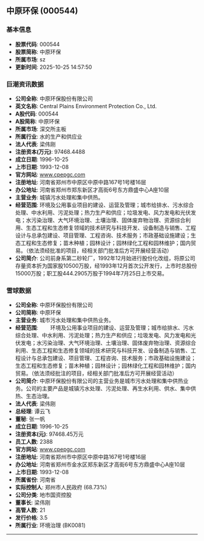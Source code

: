 ## 中原环保 (000544)

### 基本信息

- **股票代码**: 000544
- **股票简称**: 中原环保
- **所属市场**: sz
- **更新时间**: 2025-10-25 14:57:50

### 巨潮资讯数据

- **公司全称**: 中原环保股份有限公司
- **英文名称**: Central Plains Environment Protection Co., Ltd.
- **A股代码**: 000544
- **A股简称**: 中原环保
- **所属市场**: 深交所主板
- **所属行业**: 水的生产和供应业
- **法人代表**: 梁伟刚
- **注册资本(万元)**: 97468.4488
- **成立日期**: 1996-10-25
- **上市日期**: 1993-12-08
- **官方网站**: www.cpepgc.com
- **注册地址**: 河南省郑州市中原区中原中路167号1号楼16层
- **办公地址**: 河南省郑州市郑东新区才高街6号东方鼎盛中心A座10层
- **主营业务**: 城镇污水处理和集中供热。
- **经营范围**: 环境及公用事业项目的建设、运营及管理；城市给排水、污水综合处理、中水利用、污泥处理；热力生产和供应；垃圾发电、风力发电和光伏发电；水污染治理、大气环境治理、土壤治理、固体废弃物治理、资源综合利用、生态工程和生态修复领域的技术研究与科技开发、设备制造与销售、工程设计与总承包建设、项目管理、工程咨询、技术服务；市政基础设施建设；生态工程和生态修复；苗木种植；园林设计；园林绿化工程和园林维护；国内贸易。（依法须经批准的项目，经相关部门批准后方可开展经营活动）
- **公司简介**: 公司前身系第二砂轮厂，1992年12月始进行股份化改组，将原公司存量资本折为国家股10500万股，经1993年12月首次公开发行，上市时总股份15000万股；职工股444.2905万股于1994年7月25日上市交易。

### 雪球数据

- **公司全称**: 中原环保股份有限公司
- **公司简称**: 中原环保
- **主营业务**: 城市污水处理和集中供热业务。
- **经营范围**: 　　环境及公用事业项目的建设、运营及管理；城市给排水、污水综合处理、中水利用、污泥处理；热力生产和供应；垃圾发电、风力发电和光伏发电；水污染治理、大气环境治理、土壤治理、固体废弃物治理、资源综合利用、生态工程和生态修复领域的技术研究与科技开发、设备制造与销售、工程设计与总承包建设、项目管理、工程咨询、技术服务；市政基础设施建设；生态工程和生态修复；苗木种植；园林设计；园林绿化工程和园林维护；国内贸易。（依法须经批注的项目，经相关部门批准后方可开展经营活动）
- **公司简介**: 中原环保股份有限公司的主营业务是城市污水处理和集中供热业务。公司的主要产品是城镇污水处理、污泥处理、再生水利用、供水、集中供热、生态治理。
- **法人代表**: 梁伟刚
- **总经理**: 谭云飞
- **董秘**: 张一帆
- **成立日期**: 1996-10-25
- **注册资本(元)**: 97468.45万元
- **员工人数**: 2388
- **官方网站**: www.cpepgc.com
- **注册地址**: 河南省郑州市中原区中原中路167号1号楼16层
- **办公地址**: 河南省郑州市金水区郑东新区才高街6号东方鼎盛中心A座10层
- **上市日期**: 1993-12-08
- **所属省份**: 河南省
- **实际控制人**: 郑州市人民政府 (68.73%)
- **公司分类**: 地市国资控股
- **董事长**: 梁伟刚
- **高管人数**: 21
- **发行价格**: 3.5
- **所属行业**: 环境治理 (BK0081)

---